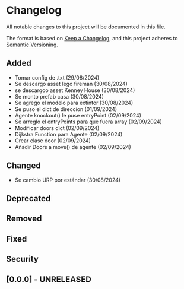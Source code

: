 # Changelog

All notable changes to this project will be documented in this file.

The format is based on [Keep a Changelog](https://keepachangelog.com/en/1.1.0/),
and this project adheres to [Semantic Versioning](https://semver.org/spec/v2.0.0.html).

## Added

- Tomar config de .txt (29/08/2024)
- Se descargo asset lego fireman (30/08/2024)
- se descargoo asset Kenney House (30/08/2024)
- Se monto prefab casa (30/08/2024)
- Se agrego el modelo para extintor (30/08/2024)
- Se puso el dict de direccion (01/09/2024)
- Agente knockout() le puse entryPoint (02/09/2024)
- Se arreglo el entryPoints para que fuera array (02/09/2024)
- Modificar doors dict (02/09/2024)
- Dijkstra Function para Agente (02/09/2024)
- Crear clase door (02/09/2024)
- Añadir Doors a move() de agente (02/09/2024)

## Changed

- Se cambio URP por estándar (30/08/2024)

## Deprecated

## Removed

## Fixed

## Security

## [0.0.0] - UNRELEASED
